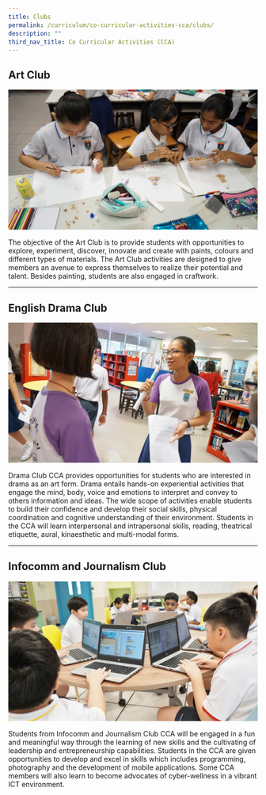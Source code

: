 ```yaml
---
title: Clubs
permalink: /curriculum/co-curricular-activities-cca/clubs/
description: ""
third_nav_title: Co Curricular Activities (CCA)
---
```

Art Club
--------

![Art Club](/images/DSC05690.jpeg)

The objective of the Art Club is to provide students with opportunities to explore, experiment, discover, innovate and create with paints, colours and different types of materials. The Art Club activities are designed to give members an avenue to express themselves to realize their potential and talent. Besides painting, students are also engaged in craftwork.   

* * *

  

English Drama Club
------------------

![English Drama Club](/images/DSC05021.jpeg)

Drama Club CCA provides opportunities for students who are interested in drama as an art form. Drama entails hands-on experiential activities that engage the mind, body, voice and emotions to interpret and convey to others information and ideas. The wide scope of activities enable students to build their confidence and develop their social skills, physical coordination and cognitive understanding of their environment. Students in the CCA will learn interpersonal and intrapersonal skills, reading, theatrical etiquette, aural, kinaesthetic and multi-modal forms.  
  

* * *

Infocomm and Journalism Club
----------------------------

![Infocomm and Journalism Club](/images/DSC04931.jpeg)

Students from Infocomm and Journalism Club CCA will be engaged in a fun and meaningful way through the learning of new skills and the cultivating of leadership and entrepreneurship capabilities. Students in the CCA are given opportunities to develop and excel in skills which includes programming, photography and the development of mobile applications. Some CCA members will also learn to become advocates of cyber-wellness in a vibrant ICT environment.